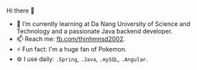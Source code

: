 Hi there 👋
- 🌱 I’m currently learning at Da Nang University of Science and Technology and a passionate Java backend developer.
- 📫 Reach me: [fb.com/thinhmnsd2002](https://www.facebook.com/thinhmnsd2002).
- ⚡️ Fun fact: I'm a huge fan of Pokemon.
- ⚙️ I use daily: `.Spring`, `.Java`, `.mySQL`, `.Angular`.

